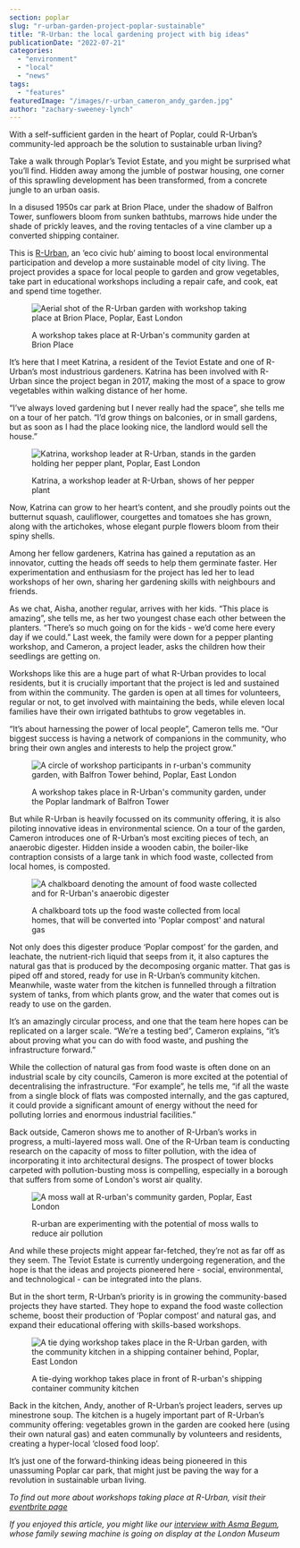 ```yaml
---
section: poplar
slug: "r-urban-garden-project-poplar-sustainable"
title: "R-Urban: the local gardening project with big ideas"
publicationDate: "2022-07-21"
categories: 
  - "environment"
  - "local"
  - "news"
tags: 
  - "features"
featuredImage: "/images/r-urban_cameron_andy_garden.jpg"
author: "zachary-sweeney-lynch"
---
```


With a self-sufficient garden in the heart of Poplar, could R-Urban’s community-led approach be the solution to sustainable urban living?

Take a walk through Poplar’s Teviot Estate, and you might be surprised what you’ll find. Hidden away among the jumble of postwar housing, one corner of this sprawling development has been transformed, from a concrete jungle to an urban oasis.

In a disused 1950s car park at Brion Place, under the shadow of Balfron Tower, sunflowers bloom from sunken bathtubs, marrows hide under the shade of prickly leaves, and the roving tentacles of a vine clamber up a converted shipping container.

This is [R-Urban](https://www.instagram.com/rurban_poplar_london/), an ‘eco civic hub’ aiming to boost local environmental participation and develop a more sustainable model of city living. The project provides a space for local people to garden and grow vegetables, take part in educational workshops including a repair cafe, and cook, eat and spend time together. 

<figure>

![Aerial shot of the R-Urban garden with workshop taking place at Brion Place, Poplar, East London](/images/urban_garden_poplar_aerial_shot-1024x1024.jpg)

<figcaption>

A workshop takes place at R-Urban's community garden at Brion Place

</figcaption>

</figure>

It’s here that I meet Katrina, a resident of the Teviot Estate and one of R-Urban’s most industrious gardeners. Katrina has been involved with R-Urban since the project began in 2017, making the most of a space to grow vegetables within walking distance of her home.

“I’ve always loved gardening but I never really had the space”, she tells me on a tour of her patch. “I’d grow things on balconies, or in small gardens, but as soon as I had the place looking nice, the landlord would sell the house.”

<figure>

![Katrina, workshop leader at R-Urban, stands in the garden holding her pepper plant, Poplar, East London](/images/r-urban_katrina_pepper_plant.jpg)

<figcaption>

Katrina, a workshop leader at R-Urban, shows of her pepper plant

</figcaption>

</figure>

Now, Katrina can grow to her heart’s content, and she proudly points out the butternut squash, cauliflower, courgettes and tomatoes she has grown, along with the artichokes, whose elegant purple flowers bloom from their spiny shells.

Among her fellow gardeners, Katrina has gained a reputation as an innovator, cutting the heads off seeds to help them germinate faster. Her experimentation and enthusiasm for the project has led her to lead workshops of her own, sharing her gardening skills with neighbours and friends.

As we chat, Aisha, another regular, arrives with her kids. “This place is amazing”, she tells me, as her two youngest chase each other between the planters. “There’s so much going on for the kids - we’d come here every day if we could.” Last week, the family were down for a pepper planting workshop, and Cameron, a project leader, asks the children how their seedlings are getting on. 

Workshops like this are a huge part of what R-Urban provides to local residents, but it is crucially important that the project is led and sustained from within the community. The garden is open at all times for volunteers, regular or not, to get involved with maintaining the beds, while eleven local families have their own irrigated bathtubs to grow vegetables in.

“It’s about harnessing the power of local people”, Cameron tells me. “Our biggest success is having a network of companions in the community, who bring their own angles and interests to help the project grow.”

<figure>

![A circle of workshop participants in r-urban's community garden, with Balfron Tower behind, Poplar, East London](/images/r-urban_community_workshop_poplar-1024x683.jpeg)

<figcaption>

A workshop takes place in R-Urban's community garden, under the Poplar landmark of Balfron Tower

</figcaption>

</figure>

But while R-Urban is heavily focussed on its community offering, it is also piloting innovative ideas in environmental science. On a tour of the garden, Cameron introduces one of R-Urban’s most exciting pieces of tech, an anaerobic digester. Hidden inside a wooden cabin, the boiler-like contraption consists of a large tank in which food waste, collected from local homes, is composted. 

<figure>

![A chalkboard denoting the amount of food waste collected and for R-Urban's anaerobic digester](/images/food_waste_collection_board_r-urban-1024x1024.jpg)

<figcaption>

A chalkboard tots up the food waste collected from local homes, that will be converted into 'Poplar compost' and natural gas

</figcaption>

</figure>

Not only does this digester produce ‘Poplar compost’ for the garden, and leachate, the nutrient-rich liquid that seeps from it, it also captures the natural gas that is produced by the decomposing organic matter. That gas is piped off and stored, ready for use in R-Urban’s community kitchen. Meanwhile, waste water from the kitchen is funnelled through a filtration system of tanks, from which plants grow, and the water that comes out is ready to use on the garden.

It’s an amazingly circular process, and one that the team here hopes can be replicated on a larger scale. “We’re a testing bed”, Cameron explains, “it’s about proving what you can do with food waste, and pushing the infrastructure forward.”

While the collection of natural gas from food waste is often done on an industrial scale by city councils, Cameron is more excited at the potential of decentralising the infrastructure. “For example”, he tells me, “if all the waste from a single block of flats was composted internally, and the gas captured, it could provide a significant amount of energy without the need for polluting lorries and enormous industrial facilities.”

Back outside, Cameron shows me to another of R-Urban’s works in progress, a multi-layered moss wall. One of the R-Urban team is conducting research on the capacity of moss to filter pollution, with the idea of incorporating it into architectural designs. The prospect of tower blocks carpeted with pollution-busting moss is compelling, especially in a borough that suffers from some of London's worst air quality.

<figure>

![A moss wall at R-urban's community garden, Poplar, East London](/images/moss_wall_r-urban_poplar-1024x683.jpg)

<figcaption>

R-urban are experimenting with the potential of moss walls to reduce air pollution

</figcaption>

</figure>

And while these projects might appear far-fetched, they’re not as far off as they seem. The Teviot Estate is currently undergoing regeneration, and the hope is that the ideas and projects pioneered here - social, environmental, and technological - can be integrated into the plans. 

But in the short term, R-Urban’s priority is in growing the community-based projects they have started. They hope to expand the food waste collection scheme, boost their production of ‘Poplar compost’ and natural gas, and expand their educational offering with skills-based workshops.

<figure>

![A tie dying workshop takes place in the R-Urban garden, with the community kitchen in a shipping container behind, Poplar, East London](/images/tie_dye_workshop_r-urban_poplar-1024x683.jpg)

<figcaption>

A tie-dying workhop takes place in front of R-urban's shipping container community kitchen

</figcaption>

</figure>

Back in the kitchen, Andy, another of R-Urban’s project leaders, serves up minestrone soup. The kitchen is a hugely important part of R-Urban’s community offering: vegetables grown in the garden are cooked here (using their own natural gas) and eaten communally by volunteers and residents, creating a hyper-local ‘closed food loop’.

It’s just one of the forward-thinking ideas being pioneered in this unassuming Poplar car park, that might just be paving the way for a revolution in sustainable urban living.

_To find out more about workshops taking place at R-Urban, visit their [eventbrite page](https://www.eventbrite.co.uk/e/companions-at-r-urban-poplar-tickets-311183898417)_

_If you enjoyed this article, you might like our [interview with Asma Begum](https://poplarlondon.co.uk/asma-begum-sewing-machine-museum-london/), whose family sewing machine is going on display at the London Museum_
